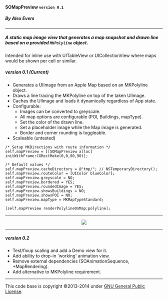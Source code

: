 #### SOMapPreview ```` version 0.1 ````

##### By Alex Evers

---

##### A static map image view that generates a map snapshot and drawn line based on a provided ```MKPolyline``` object.

Intended for inline use with UITableView or UICollectionView where maps would be shown per cell or similar. 

##### version 0.1 (Current)
+ Generates a UIImage from an Apple Map based on an MKPolyline object.
+ Draws a line tracing the MKPolyline on top of the taken UIImage.
+ Caches the UIImage and loads it dynamically regardless of App state.
+ Configurable:
	- Images can be converted to greyscale.
	- All map options are configurable (POI, Buildings, mapType).
	- Set the color of the drawn line.
	- Set a placeholder image while the Map image is generated.
	- Border and corner rounding is toggleable.
+ Scaleable (untested)

```
/* Setup MKDirections with route information */
self.mapPreview = [[SOMapPreview alloc] initWithFrame:CGRectMake(0,0,90,90)];

/* Default values */
self.mapPreview.cacheDirectory = @"tmp/"; // NSTemporaryDirectory();
self.mapPreview.routeColor = [UIColor blueColor];
self.mapPreview.greyscale = NO;
self.mapPreview.bordered = YES;
self.mapPreview.roundedImage = YES;
self.mapPreview.showsBuildings = NO;
self.mapPreview.showsPOI = NO;
self.mapPreview.mapType = MKMapTypeStandard;

[self.mapPreview renderPolylineOnMap:polyline];

```

---

<p align="center" >
  <img src="https://raw.github.com/1ps0/SOMapPreview/master/assets/mapcache1.png">
</p>

---

##### version 0.2 
+ Test/fixup scaling and add a Demo view for it.
+ Add ability to drop-in 'working' animation view.
+ Remove external dependencies (SOAnimationSequence, +MapRendering).
+ Add alternative to MKPolyline requirement.

---

This code base is copyright ©2013-2014 under [GNU General Public License](http://www.gnu.org/licenses/gpl.html).